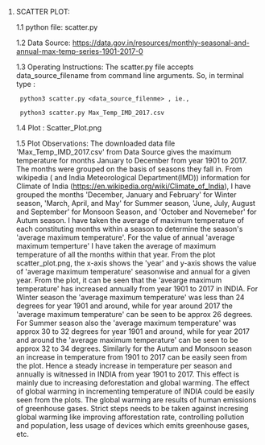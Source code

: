 1. SCATTER PLOT:

	1.1 python file: scatter.py

	1.2 Data Source: https://data.gov.in/resources/monthly-seasonal-and-annual-max-temp-series-1901-2017-0

	1.3 Operating Instructions: The scatter.py file accepts data_source_filename from command line arguments. 
		So, in terminal type : 

		python3 scatter.py <data_source_filenme> , ie.,

		python3 scatter.py Max_Temp_IMD_2017.csv

	1.4 Plot : Scatter_Plot.png

	1.5 Plot Observations: The downloaded data file 'Max_Temp_IMD_2017.csv' from Data Source gives the maximum temperature for months January to December from year 1901 to 2017. The months were grouped on the basis of seasons they fall in. From wikipedia ( and India Meteorological Department(IMD)) information for Climate of India (https://en.wikipedia.org/wiki/Climate_of_India), I have grouped the months 'December, January and February' for Winter season, 'March, April, and May' for Summer season, 'June, July, August and September' for Monsoon Season, and 'October and Novemeber' for Autum season. I have taken the average of maximum temperature of each constituting months within a season to determine the season's 'average maximum temperature'. For the value of annual 'average maximum temperture' I have taken the average of maximum temperature of all the months within that year. From the plot scatter_plot.png, the x-axis shows the 'year' and y-axis shows the value of 'average maximum temperature' seasonwise and annual for a given year. From the plot, it can be seen that the 'avearge maximum temperature' has increased annually from year 1901 to 2017 in INDIA. For Winter season the 'average maximum temperature' was less than 24 degrees for year 1901 and around, while for year around 2017 the 'average maximum temperature' can be seen to be approx 26 degrees. For Summer season also the 'average maximum temperature' was approx 30 to 32 degrees for year 1901 and around, while for year 2017 and around the 'average maximum temperature' can be seen to be approx 32 to 34 degrees. Similarly for the Autum and Monsoon season an increase in temperature from 1901 to 2017 can be easily seen from the plot. Hence a steady increase in temperature per season and annually is witnessed in INDIA from year 1901 to 2017.    This effect is mainly due to increasing deforestation and global warming. The effect of global warming in incrementing temperature of INDIA could be easily seen from the plots. The global warming are results of human emissions of greenhouse gases. Strict steps needs to be taken against incresing global warming like improving afforestation rate, controlling pollution and population, less usage of devices which emits greenhouse gases, etc.

